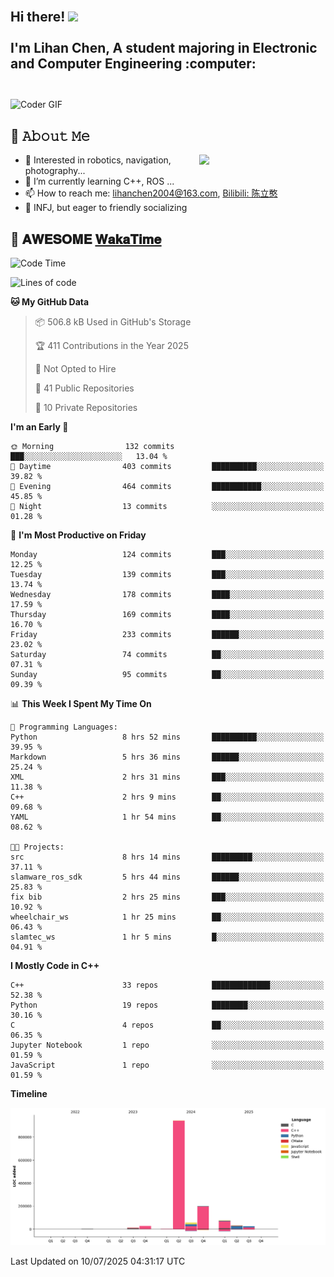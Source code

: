 <h2 align="left">
 <abc>
  <br>Hi there! <img src="https://user-images.githubusercontent.com/42378118/110234147-e3259600-7f4e-11eb-95be-0c4047144dea.gif" width="30"><br>
  <br> I'm Lihan Chen, A student majoring in Electronic and Computer Engineering :computer:<br>
  <br>
 </abc>
</h2>

<img align="center" src="https://media.giphy.com/media/SWoSkN6DxTszqIKEqv/giphy.gif" alt="Coder GIF" width="500">

## :book: 𝙰𝚋𝚘𝚞𝚝 𝙼𝚎

<img align="right" width="40%" src="https://github-readme-stats.vercel.app/api?username=LihanChen2004&show_icons=true&icon_color=CE1D2D&text_color=718096&bg_color=ffffff&hide_title=true" />

- 🌟 Interested in robotics, navigation, photography...
- 🌱 I’m currently learning C++, ROS ... 
- 📫 How to reach me: lihanchen2004@163.com, [Bilibili: 陈立憨](https://space.bilibili.com/170786212)
- 👯 INFJ, but eager to friendly socializing

## 📜 𝐀𝐖𝐄𝐒𝐎𝐌𝐄 [𝐖𝐚𝐤𝐚𝐓𝐢𝐦𝐞](https://github.com/anmol098/waka-readme-stats)

<!--START_SECTION:waka-->
![Code Time](http://img.shields.io/badge/Code%20Time-1%2C236%20hrs%2038%20mins-blue)

![Lines of code](https://img.shields.io/badge/From%20Hello%20World%20I%27ve%20Written-1.4%20million%20lines%20of%20code-blue)

**🐱 My GitHub Data** 

> 📦 506.8 kB Used in GitHub's Storage 
 > 
> 🏆 411 Contributions in the Year 2025
 > 
> 🚫 Not Opted to Hire
 > 
> 📜 41 Public Repositories 
 > 
> 🔑 10 Private Repositories 
 > 
**I'm an Early 🐤** 

```text
🌞 Morning                132 commits         ███░░░░░░░░░░░░░░░░░░░░░░   13.04 % 
🌆 Daytime                403 commits         ██████████░░░░░░░░░░░░░░░   39.82 % 
🌃 Evening                464 commits         ███████████░░░░░░░░░░░░░░   45.85 % 
🌙 Night                  13 commits          ░░░░░░░░░░░░░░░░░░░░░░░░░   01.28 % 
```
📅 **I'm Most Productive on Friday** 

```text
Monday                   124 commits         ███░░░░░░░░░░░░░░░░░░░░░░   12.25 % 
Tuesday                  139 commits         ███░░░░░░░░░░░░░░░░░░░░░░   13.74 % 
Wednesday                178 commits         ████░░░░░░░░░░░░░░░░░░░░░   17.59 % 
Thursday                 169 commits         ████░░░░░░░░░░░░░░░░░░░░░   16.70 % 
Friday                   233 commits         ██████░░░░░░░░░░░░░░░░░░░   23.02 % 
Saturday                 74 commits          ██░░░░░░░░░░░░░░░░░░░░░░░   07.31 % 
Sunday                   95 commits          ██░░░░░░░░░░░░░░░░░░░░░░░   09.39 % 
```


📊 **This Week I Spent My Time On** 

```text
💬 Programming Languages: 
Python                   8 hrs 52 mins       ██████████░░░░░░░░░░░░░░░   39.95 % 
Markdown                 5 hrs 36 mins       ██████░░░░░░░░░░░░░░░░░░░   25.24 % 
XML                      2 hrs 31 mins       ███░░░░░░░░░░░░░░░░░░░░░░   11.38 % 
C++                      2 hrs 9 mins        ██░░░░░░░░░░░░░░░░░░░░░░░   09.68 % 
YAML                     1 hr 54 mins        ██░░░░░░░░░░░░░░░░░░░░░░░   08.62 % 

🐱‍💻 Projects: 
src                      8 hrs 14 mins       █████████░░░░░░░░░░░░░░░░   37.11 % 
slamware_ros_sdk         5 hrs 44 mins       ██████░░░░░░░░░░░░░░░░░░░   25.83 % 
fix bib                  2 hrs 25 mins       ███░░░░░░░░░░░░░░░░░░░░░░   10.92 % 
wheelchair_ws            1 hr 25 mins        ██░░░░░░░░░░░░░░░░░░░░░░░   06.43 % 
slamtec_ws               1 hr 5 mins         █░░░░░░░░░░░░░░░░░░░░░░░░   04.91 % 
```

**I Mostly Code in C++** 

```text
C++                      33 repos            █████████████░░░░░░░░░░░░   52.38 % 
Python                   19 repos            ████████░░░░░░░░░░░░░░░░░   30.16 % 
C                        4 repos             ██░░░░░░░░░░░░░░░░░░░░░░░   06.35 % 
Jupyter Notebook         1 repo              ░░░░░░░░░░░░░░░░░░░░░░░░░   01.59 % 
JavaScript               1 repo              ░░░░░░░░░░░░░░░░░░░░░░░░░   01.59 % 
```



**Timeline**

![Lines of Code chart](https://raw.githubusercontent.com/LihanChen2004/LihanChen2004/main/assets/bar_graph.png)


 Last Updated on 10/07/2025 04:31:17 UTC
<!--END_SECTION:waka-->

<!--
**LihanChen2004/LihanChen2004** is a ✨ _special_ ✨ repository because its `README.md` (this file) appears on your GitHub profile.

Here are some ideas to get you started:

- 🔭 I’m currently working on ...
- 🌱 I’m currently learning ...
- 👯 I’m looking to collaborate on ...
- 🤔 I’m looking for help with ...
- 💬 Ask me about ...
- 📫 How to reach me: ...
- 😄 Pronouns: ...
- ⚡ Fun fact: ...
-->
